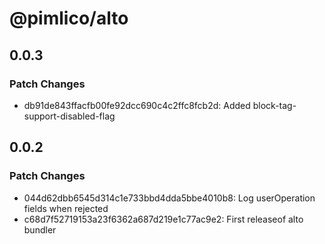 # @pimlico/alto

## 0.0.3

### Patch Changes

- db91de843ffacfb00fe92dcc690c4c2ffc8fcb2d: Added block-tag-support-disabled-flag

## 0.0.2

### Patch Changes

- 044d62dbb6545d314c1e733bbd4dda5bbe4010b8: Log userOperation fields when rejected
- c68d7f52719153a23f6362a687d219e1c77ac9e2: First releaseof alto bundler

